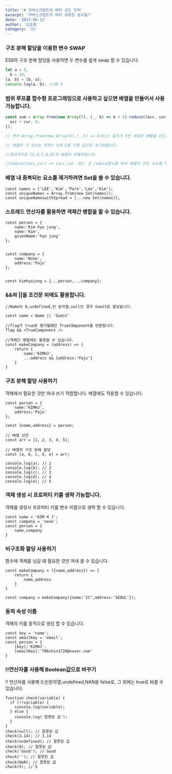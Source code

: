 ```yaml
---
title: '# 자바스크립트의 여러 코드 트릭'
excerpt: '자바스크립트의 여러 유용한 꼼수들!'
date: '2023-06-12'
author: '김효중'
category: 'Js'
---
```


### 구조 분해 할당을 이용한 변수 SWAP

ES6의 구조 분해 할당을 사용하면 두 변수를 쉽게 swap 할 수 있습니다.

```js
let a = 5,
  b = 10;
[a, b] = [b, a];
console.log(a, b); //10 5
```

### 범위 루프를 함수형 프로그래밍으로 사용하고 싶으면 배열을 만들어서 사용 가능합니다.

```js
const sum = Array.from(new Array(5), (_, k) => k + 5).reduce((acc, cur) => {
  acc + cur, 0;
});

// 먼저 Array.from(new Array(5),(_,k) => k+5)는 길이가 5인 새로운 배열을 만드는 코드입니다.

// 배열의 각 요소는 인덱스 k에 5를 더한 값으로 초기화됩니다.

//결과적으로 [5,6,7,8,9]의 배열이 만들어집니다.

//reduce((acc,cur) => {acc,cur ,0}) 은 reduce함수를 써서 배열의 모든 요소를 더합니다. 초기값은 0으로 설정합니다.
```

### 배열 내 중복되는 요소를 제거하려면 Set을 쓸 수 있습니다.

```
const names = ['LEE','Kim','Park','Lee','Kim'];
const uniqueNames = Array.from(new Set(names));
const uniqueNameswithSpread = [...new Set(names)];
```

### 스프레드 연산자를 활용하면 객체간 병합을 할 수 있습니다.

```
const person = {
    name:'Kim hyo jung',
    name:'Kim',
    givenName:'hyo jung'
};


const company = {
    name:'None',
    address:'Paju'
};


const kimhyojung = {...person,...company};

```

### &&와 ||을 조건문 외에도 활용합니다.

```
//Name이 0,undefined,빈 문자열,null인 경우 Guest로 할당됩니다.

const name = Name || 'Guest'

//flag가 true로 평가될떄만 TrueCOmponent를 반환합니다.
flag && <TrueComponent />

//객체간 병합에도 활용할 수 있습니다.
const makeCompany = (address) => {
    return {
        name:'KIMHJ',
        ...address && {address:'Paju'}
    }
}

```

### 구조 분해 할당 사용하기

객체에서 필요한 것만 꺼내 쓰기 적합합니다. 배열에도 적용할 수 있습니다.

```
const person = {
    name:'KIMHJ',
    address:'Paju'
};

const {name,address} = person;

// 배열 선언
const arr = [1, 2, 3, 4, 5];

// 배열의 구조 분해 할당
const [a, b, c, d, e] = arr;

console.log(a); // 1
console.log(b); // 2
console.log(c); // 3
console.log(d); // 4
console.log(e); // 5
```

### 객체 생성 시 프로퍼티 키를 생략 가능합니다.

객체를 생성시 프로퍼티 키를 변수 이름으로 생략 할 수 있습니다.

```
const name = 'KIM H J';
const company = 'none';
const person = {
    name,company
}
```

### 비구조화 할당 사용하기

함수에 객체를 넘길 떄 필요한 것만 꺼내 쓸 수 있습니다.

```
const makeCompany = ({name,address}) => {
    return {
        name,address
    }
}

const company = makeCompany({name:'IC",address:'SEOUL'});
```

### 동적 속성 이름

객체의 키를 동적으로 생성 할 수 있습니다.

```
const key = 'name';
const emailKey = 'email';
const person = {
    [key]:'KIMHJ',
    [emailKey]:'706shin1728@naver.com'
}

```

### !!연산자를 사용해 Boolean값으로 바꾸기

!! 연산자를 사용해 0,빈문자열,undefined,NAN을 false로, 그 외에는 true로 바꿀 수
있습니다.

```
function check(variable) {
  if (!!variable) {
    console.log(variable);
  } else {
    console.log('잘못된 값');
  }
}
check(null); // 잘못된 값
check(3.14); // 3.14
check(undefined); // 잘못된 값
check(0); // 잘못된 값
check('Good'); // Good
check(''); // 잘못된 값
check(NaN); // 잘못된 값
check(5); // 5
```

